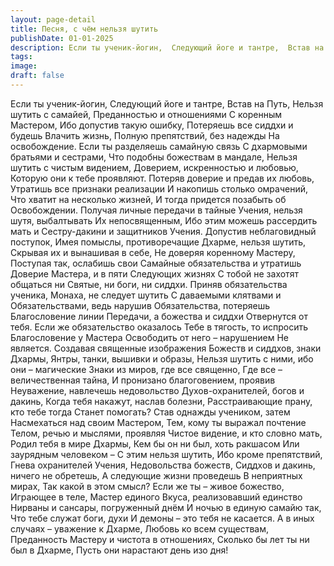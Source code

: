 ```yaml
---
layout: page-detail
title: Песня, с чём нельзя шутить
publishDate: 01-01-2025
description: Если ты ученик-йогин,  Следующий йоге и тантре,  Встав на Путь,  Нельзя шутить с самайей,  Преданностью и отношениями  С коренным Мастером,  Ибо допустив такую ошибку,  Потеряешь все сиддхи и будешь  Влачить жизнь,  Полную препятствий, без надежды  На освобождение...
tags:
image:
draft: false
---
```

Если ты ученик-йогин,  Следующий йоге и тантре,  Встав на Путь,  Нельзя шутить с самайей,  Преданностью и отношениями  С коренным Мастером,  Ибо допустив такую ошибку,  Потеряешь все сиддхи и будешь  Влачить жизнь,  Полную препятствий, без надежды  На освобождение.  Если ты разделяешь самайную связь  С дхармовыми братьями и сестрами,  Что подобны божествам в мандале,  Нельзя шутить с чистым видением,  Доверием, искренностью и любовью,  Которую они к тебе проявляют.  Потеряв доверие и предав их любовь,  Утратишь все признаки реализации  И накопишь столько омрачений,  Что хватит на несколько жизней,  И тогда придется позабыть об  Освобождении.  Получая личные передачи в тайные  Учения, нельзя шутя, выбалтывать  Их непосвященным,  Ибо этим можешь рассердить мать и  Сестру-дакини и защитников Учения.  Допустив неблаговидный поступок,  Имея помыслы, противоречащие  Дхарме, нельзя шутить,  Скрывая их и вынашивая в себе,  Не доверяя коренному Мастеру,  Поступая так, ослабишь свои  Самайные обязательства и утратишь  Доверие Мастера, и в пяти  Следующих жизнях  С тобой не захотят общаться ни  Святые, ни боги, ни сиддхи.  Приняв обязательства ученика,  Монаха, не следует шутить  С даваемыми клятвами и  Обязательствами, ведь нарушив  Обязательства, потеряешь  Благословение линии  Передачи, а божества и сиддхи  Отвернутся от тебя.  Если же обязательство оказалось  Тебе в тягость, то испросить  Благословение у Мастера  Освободить от него – нарушением  Не является.  Создавая священные изображения  Божеств и сиддхов, знаки Дхармы,  Янтры, танки, вышивки и образы,  Нельзя шутить с ними, ибо они – магические  Знаки из миров, где все священно,  Где все – величественная тайна,  И пронизано благоговением, проявив  Неуважение, навлечешь недовольство  Духов-охранителей, богов и дакинь,  Когда тебя накажут, наслав болезни,  Расстраивающие прану, кто тебе тогда  Станет помогать?  Став однажды учеником, затем  Насмехаться над своим Мастером,  Тем, кому ты выражал почтение  Телом, речью и мыслями, проявляя  Чистое видение, и кто словно мать,  Родил тебя в мире Дхармы,  Кем бы он ни был, хоть ракшасом  Или заурядным человеком –  С этим нельзя шутить,  Ибо кроме препятствий,  Гнева охранителей Учения,  Недовольства божеств,  Сиддхов и дакинь, ничего не обретешь,  А следующие жизни проведешь  В неприятных мирах,  Так какой в этом смысл?  Если же ты – живое божество,  Играющее в теле, Мастер единого  Вкуса, реализовавший единство  Нирваны и сансары, погруженный днём  И ночью в единую самайю так,  Что тебе служат боги, духи  И демоны – это тебя не касается.  А в иных случаях – уважение к Дхарме,  Любовь ко всем существам,  Преданность Мастеру и чистота в отношениях,  Сколько бы лет ты ни был в Дхарме,  Пусть они нарастают день изо дня!